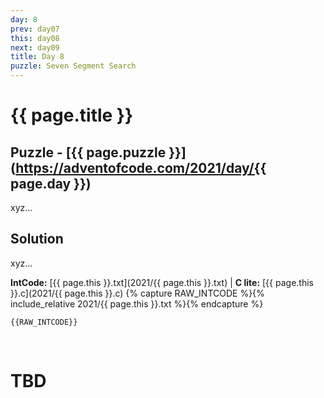 ```yaml
---
day: 8
prev: day07
this: day08
next: day09
title: Day 8
puzzle: Seven Segment Search
---
```

# {{ page.title }}

## Puzzle - [{{ page.puzzle }}](https://adventofcode.com/2021/day/{{ page.day }})

xyz...

## Solution

xyz...

**IntCode:** [{{ page.this }}.txt](2021/{{ page.this }}.txt) &#124; **C lite:** [{{ page.this }}.c](2021/{{ page.this }}.c)
{% capture RAW_INTCODE %}{% include_relative 2021/{{ page.this }}.txt %}{% endcapture %}

```
{{RAW_INTCODE}}
```

&nbsp;

# TBD